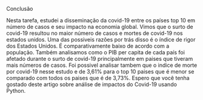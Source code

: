 Conclusão

Nesta tarefa, estudei a disseminação da covid-19 entre os países top 10 em número de casos e seu impacto na economia global. Vimos que o surto de covid-19 resultou no maior número de casos e mortes de covid-19 nos estados unidos. Uma das possiveis razões por trás disso é o índice de rigor dos Estados Unidos. É comparativamente baixo de acordo com a população. Também analisamos como o PIB per capita de cada país foi afetado durante o surto de covid-19 principalmente em paises que tiveram mais números de casos. Foi possivel analisar tambem que o indice de morte por covid-19 nesse estudo e de 3,61% para o top 10 paises que é menor se comparado com todos os paises que é de 3,73%. Espero que você tenha gostado deste artigo sobre análise de impactos do Covid-19 usando Python.
